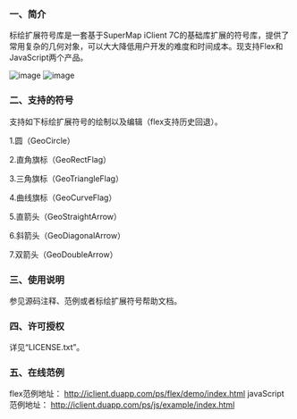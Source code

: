 ### 一、简介
标绘扩展符号库是一套基于SuperMap iClient 7C的基础库扩展的符号库，提供了常用复杂的几何对象，可以大大降低用户开发的难度和时间成本。现支持Flex和JavaScript两个产品。

![image](http://fmn.xnpic.com/fmn057/20140509/1110/large_1mDy_2a73000014c1118f.jpg)
![image](http://fmn.rrimg.com/fmn065/20140818/1105/large_MKqJ_396700018930125f.jpg)


### 二、支持的符号
支持如下标绘扩展符号的绘制以及编辑（flex支持历史回退）。

1.圆（GeoCircle）

2.直角旗标（GeoRectFlag）

3.三角旗标（GeoTriangleFlag）

4.曲线旗标（GeoCurveFlag）

5.直箭头（GeoStraightArrow）

6.斜箭头（GeoDiagonalArrow）

7.双箭头（GeoDoubleArrow）


### 三、使用说明

参见源码注释、范例或者标绘扩展符号帮助文档。

### 四、许可授权

详见“LICENSE.txt”。

### 五、在线范例

flex范例地址：
http://iclient.duapp.com/ps/flex/demo/index.html 
javaScript范例地址：
http://iclient.duapp.com/ps/js/example/index.html 
